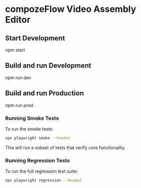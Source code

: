 # compozeFlow Video Assembly Editor

## Start Development
npm start

## Build and run Development
npm run dev

## Build and run Production
npm run prod

### Running Smoke Tests

To run the smoke tests:

```bash
npx playwright smoke --headed
```

This will run a subset of tests that verify core functionality.

### Running Regression Tests

To run the full regression test suite:

```bash
npx playwright regression --headed
```
